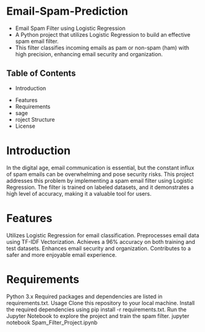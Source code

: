# Email-Spam-Prediction
* Email Spam Filter using Logistic Regression
* A Python project that utilizes Logistic Regression to build an effective spam email filter.
*  This filter classifies incoming emails as pam or non-spam (ham) with high precision, enhancing email security and organization.

## Table of Contents
 *  Introduction
 -  Features
 -  Requirements
 -  sage
 -  roject Structure
 -  License

# Introduction
In the digital age, email communication is essential, but the constant influx of spam emails can be overwhelming and pose security risks. 
This project addresses this problem by implementing a spam email filter using Logistic Regression.
The filter is trained on labeled datasets, and it demonstrates a high level of accuracy, making it a valuable tool for users.

# Features
Utilizes Logistic Regression for email classification.
Preprocesses email data using TF-IDF Vectorization.
Achieves a 96% accuracy on both training and test datasets.
Enhances email security and organization.
Contributes to a safer and more enjoyable email experience.
# Requirements
Python 3.x
Required packages and dependencies are listed in requirements.txt.
Usage
Clone this repository to your local machine.
Install the required dependencies using pip install -r requirements.txt.
Run the Jupyter Notebook to explore the project and train the spam filter.
jupyter notebook Spam_Filter_Project.ipynb
